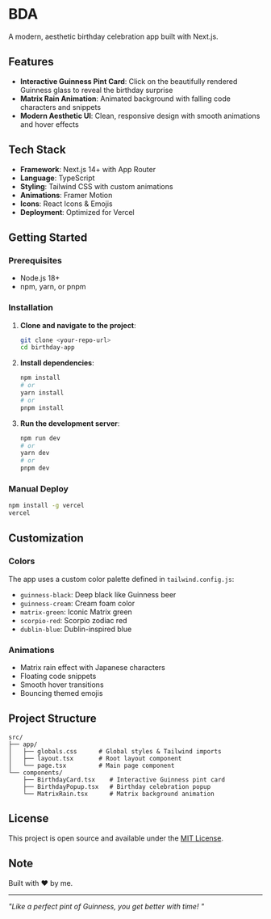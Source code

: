 # BDA

A modern, aesthetic birthday celebration app built with Next.js.

##  Features

- **Interactive Guinness Pint Card**: Click on the beautifully rendered Guinness glass to reveal the birthday surprise
- **Matrix Rain Animation**: Animated background with falling code characters and snippets
- **Modern Aesthetic UI**: Clean, responsive design with smooth animations and hover effects


## Tech Stack

- **Framework**: Next.js 14+ with App Router
- **Language**: TypeScript
- **Styling**: Tailwind CSS with custom animations
- **Animations**: Framer Motion
- **Icons**: React Icons & Emojis
- **Deployment**: Optimized for Vercel

## Getting Started

### Prerequisites

- Node.js 18+ 
- npm, yarn, or pnpm

### Installation

1. **Clone and navigate to the project**:
   ```bash
   git clone <your-repo-url>
   cd birthday-app
   ```

2. **Install dependencies**:
   ```bash
   npm install
   # or
   yarn install
   # or
   pnpm install
   ```

3. **Run the development server**:
   ```bash
   npm run dev
   # or
   yarn dev
   # or
   pnpm dev
   ```


### Manual Deploy
```bash
npm install -g vercel
vercel
```

## Customization

### Colors
The app uses a custom color palette defined in `tailwind.config.js`:
- `guinness-black`: Deep black like Guinness beer
- `guinness-cream`: Cream foam color
- `matrix-green`: Iconic Matrix green
- `scorpio-red`: Scorpio zodiac red
- `dublin-blue`: Dublin-inspired blue

### Animations
- Matrix rain effect with Japanese characters
- Floating code snippets
- Smooth hover transitions
- Bouncing themed emojis

## Project Structure

```
src/
├── app/
│   ├── globals.css      # Global styles & Tailwind imports
│   ├── layout.tsx       # Root layout component
│   └── page.tsx         # Main page component
└── components/
    ├── BirthdayCard.tsx    # Interactive Guinness pint card
    ├── BirthdayPopup.tsx   # Birthday celebration popup
    └── MatrixRain.tsx      # Matrix background animation
```



## License

This project is open source and available under the [MIT License](LICENSE).

## Note

Built with ❤️ by me.

---

*"Like a perfect pint of Guinness, you get better with time! "*
